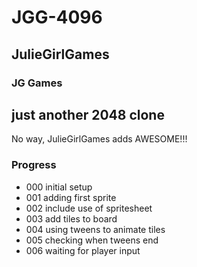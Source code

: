 # JGG-4096

## JulieGirlGames

### JG Games

## just another 2048 clone

No way, JulieGirlGames adds AWESOME!!!

### Progress

- 000 initial setup
- 001 adding first sprite
- 002 include use of spritesheet
- 003 add tiles to board
- 004 using tweens to animate tiles
- 005 checking when tweens end
- 006 waiting for player input
